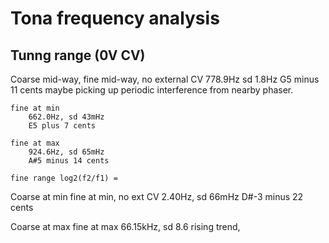 # Tona frequency analysis

## Tunng range (0V CV)

Coarse mid-way,
    fine mid-way, no external CV
        778.9Hz sd 1.8Hz
        G5 minus 11 cents
        maybe picking up periodic interference from nearby phaser.

    fine at min
        662.0Hz, sd 43mHz
        E5 plus 7 cents

    fine at max
        924.6Hz, sd 65mHz
        A#5 minus 14 cents

    fine range log2(f2/f1) =

Coarse at min
    fine at min, no ext CV
        2.40Hz, sd 66mHz
        D#-3 minus 22 cents

Coarse at max
    fine at max
        66.15kHz, sd 8.6
        rising trend,

